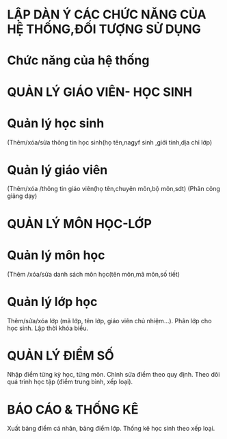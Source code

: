 

# LẬP DÀN Ý CÁC CHỨC NĂNG CỦA HỆ THỐNG,ĐỐI TƯỢNG SỬ DỤNG

# Chức năng của hệ thống
# QUẢN LÝ GIÁO VIÊN- HỌC SINH
# Quản lý học sinh
(Thêm/xóa/sửa thông tin học sinh(họ tên,nagyf sinh ,giới tính,dịa chỉ lớp)
# Quản lý giáo viên
(Thêm/xóa /thông tin giáo viên(họ tên,chuyên môn,bộ môn,sdt)
(Phân công giảng dạy)

# QUẢN LÝ MÔN HỌC-LỚP
# Quản lý môn học
(Thêm /xóa/sửa danh sách môn học(tên môn,mã môn,số tiết)
# Quản lý lớp học
Thêm/sửa/xóa lớp (mã lớp, tên lớp, giáo viên chủ nhiệm...).
Phân lớp cho học sinh.
Lập thời khóa biểu.

# QUẢN LÝ ĐIỂM SỐ
 Nhập điểm từng kỳ học, từng môn.
 Chỉnh sửa điểm theo quy định.
 Theo dõi quá trình học tập (điểm trung bình, xếp loại).
 
# BÁO CÁO & THỐNG KÊ
Xuất bảng điểm cá nhân, bảng điểm lớp.
Thống kê học sinh theo xếp loại.
